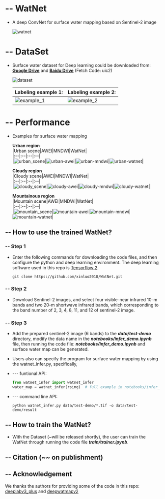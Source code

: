 # -- WatNet
- A deep ConvNet for surface water mapping based on Sentinel-2 image

  ![watnet](figures/watnet_structure.png)



# -- DataSet
- Surface water dataset for Deep learning could be downloaded from:  
[**Google Drive**](https://drive.google.com/drive/folders/1f8HPAe2wBUga-ImiYnFxaGlHGzvMDKF4?usp=sharing) and [**Baidu Drive**](https://pan.baidu.com/s/1V-k3me1gT0ph4kRmNrDnIw) (Fetch Code: uic2)  

  ![dataset](figures/dataset.png)

  |Labeling example 1:|Labeling example 2:|
  | :-- | :-- |
  | ![example_1](figures/label_sam_1.png)| ![example_2](figures/label_sam_2.png)|

# -- Performance
- Examples for surface water mapping  

  **Urban region**  
  |Urban scene|AWEI|MNDWI|WatNet|  
  |:--|:--|:--|:--|  
  |![urban_scene](figures/urban/urban-scene.png)|![urban-awei](figures/urban/urban-awei.png)|![urban-mndwi](figures/urban/urban-mndwi.png)|![urban-watnet](figures/urban/urban-watnet.png)|

  **Cloudy region**  
  |Cloudy scene|AWEI|MNDWI|WatNet|  
  |:--|:--|:--|:--|  
  |![cloudy_scene](figures/cloudy/cloudy-scene.png)|![cloudy-awei](figures/cloudy/cloudy-awei.png)|![cloudy-mndwi](figures/cloudy/cloudy-obia.png)|![cloudy-watnet](figures/cloudy/cloudy-watnet.png)|

  **Mountainous region**  
  |Mountain scene|AWEI|MNDWI|WatNet|  
  |:--|:--|:--|:--|  
  |![mountain_scene](figures/mountain/mountain-scene.png)|![mountain-awei](figures/mountain/mountain-awei.png)|![mountain-mndwi](figures/mountain/mountain-obia.png)|![mountain-watnet](figures/mountain/mountain-watnet.png)|


## **-- How to use the trained WatNet?**

### -- Step 1
- Enter the following commands for downloading the code files, and then configure the python and deep learning environment. The deep learning software used in this repo is [Tensorflow 2](https://www.tensorflow.org/).

  ~~~console
  git clone https://github.com/xinluo2018/WatNet.git
  ~~~

### -- Step 2
- Download Sentinel-2 images, and select four visible-near infrared 10-m bands and two 20-m shortwave infrared bands, which corresponding to the band number of 2, 3, 4, 8, 11, and 12 of sentinel-2 image.

### -- Step 3
- Add the prepared sentinel-2 image (6 bands) to the **_data/test-demo_** directory, modify the data name in the **_notebooks/infer_demo.ipynb_** file, then running the code file: **_notebooks/infer_demo.ipynb_** and surface water map can be generated. 
- Users also can specify the program for surface water mapping by using the watnet_infer.py, specifically,  
- --- funtional API:

  ~~~python
  from watnet_infer import watnet_infer   
  water_map = watnet_infer(rsimg)  # full example in notebooks/infer_demo.ipynb.
  ~~~
- --- command line API:
  ~~~console
  python watnet_infer.py data/test-demo/*.tif -o data/test-demo/result
  ~~~

## **-- How to train the WatNet?**

- With the Dataset (~will be released shortly), the user can train the WatNet through running the code file **_train/trainer.ipynb_**.  

## -- Citation (~~ on publishment)



## -- Acknowledgement  
We thanks the authors for providing some of the code in this repo:  
[deeplabv3_plus](https://github.com/luyanger1799/amazing-semantic-segmentation) and [deepwatmapv2](https://github.com/isikdogan/deepwatermap)  

